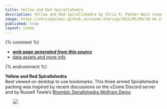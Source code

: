 ```yaml
---
title: Yellow and Red Spirallohedra
description: Yellow and Red Spirallohedra by Chris K. Palmer Best viewed on desktop to use bookmarks. 
image: https://chriskpalmer.github.io/vzome-sharing/2022/05/09/10-44-24-12HyperCubeS/12HyperCubeS.png
published: true
layout: vzome
---
```


{% comment %}
 - [***web page generated from this source***](<https://chriskpalmer.github.io/vzome-sharing/2022/05/09/12HyperCubeS-10-44-24.html>)
 - [data assets and more info](<https://github.com/chriskpalmer/vzome-sharing/tree/main/2022/05/09/10-44-24-12HyperCubeS/>)
 
{% endcomment %}

<b>Yellow and Red Spirallohedra</b><br> Best viewed on desktop to use bookmarks. This three armed Spirallohedra packing was inspired by recent discussions on the vZome Discord server and by Russell Towle’s <a href="https://demonstrations.wolfram.com/RhombicSpirallohedra/">Rhombic Spirallohedra Wolfram Demo</a>

<vzome-viewer style="width: 87%; height: 60vh; margin: 5%"
       src="https://chriskpalmer.github.io/vzome-sharing/2022/05/09/10-44-24-12HyperCubeS/12HyperCubeS.vZome" >
  <img src="https://chriskpalmer.github.io/vzome-sharing/2022/05/09/10-44-24-12HyperCubeS/12HyperCubeS.png" />
</vzome-viewer>
